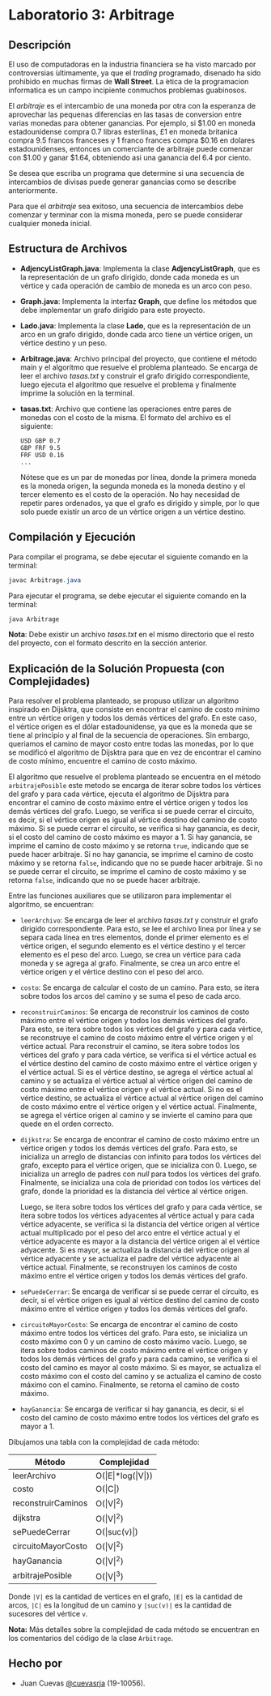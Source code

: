 # Laboratorio 3: Arbitrage

## Descripción

El uso de computadoras en la industria financiera se ha visto marcado por controversias  ́ultimamente, ya que el _trading_ programado, disenado ha sido prohibido en muchas firmas de **Wall Street**. La ́etica de la programacion informatica es un campo incipiente conmuchos problemas guabinosos.

El _arbitraje_ es el intercambio de una moneda por otra con la esperanza de aprovechar las pequenas diferencias en las tasas de conversion entre varias monedas para obtener ganancias. Por ejemplo, si $1.00 en moneda estadounidense compra 0.7 libras esterlinas, £1 en moneda britanica compra 9.5 francos franceses y 1 franco frances compra $0.16 en dolares estadounidenses, entonces un comerciante de arbitraje puede comenzar con $1.00 y ganar $1.64, obteniendo asi una ganancia del 6.4 por ciento.

Se  desea  que  escriba  un  programa  que  determine  si  una  secuencia  de  intercambios  de  divisas  puede  generar ganancias como se describe anteriormente. 

Para que el _arbitraje_ sea exitoso, una secuencia de intercambios debe comenzar y terminar con la misma moneda, pero se puede considerar cualquier moneda inicial.

## Estructura de Archivos

- **AdjencyListGraph.java**: Implementa la clase **AdjencyListGraph**, que es la representación de un grafo dirigido, donde cada moneda es un vértice y cada operación de cambio de moneda es un arco con peso.
- **Graph.java**: Implementa la interfaz **Graph**, que define los métodos que debe implementar un grafo dirigido para este proyecto.
- **Lado.java**: Implementa la clase **Lado**, que es la representación de un arco en un grafo dirigido, donde cada arco tiene un vértice origen, un vértice destino y un peso.
- **Arbitrage.java**: Archivo principal del proyecto, que contiene el método main y el algoritmo que resuelve el problema planteado. Se encarga de leer el archivo _tasas.txt_ y construir el grafo dirigido correspondiente, luego ejecuta el algoritmo que resuelve el problema y finalmente imprime la solución en la terminal.
- **tasas.txt**: Archivo que contiene las operaciones entre pares de monedas con el costo de la misma. El formato del archivo es el siguiente:

  ```
  USD GBP 0.7
  GBP FRF 9.5
  FRF USD 0.16
  ...
  ```

  Nótese que es un par de monedas por línea, donde la primera moneda es la moneda origen, la segunda moneda es la moneda destino y el tercer elemento es el costo de la operación. No hay necesidad de repetir pares ordenados, ya que el grafo es dirigido y simple, por lo que solo puede existir un arco de un vértice origen a un vértice destino.

## Compilación y Ejecución

Para compilar el programa, se debe ejecutar el siguiente comando en la terminal:

```java
javac Arbitrage.java
```

Para ejecutar el programa, se debe ejecutar el siguiente comando en la terminal:

```java
java Arbitrage
```

**Nota**: Debe existir un archivo _tasas.txt_ en el mismo directorio que el resto del proyecto, con el formato descrito en la sección anterior.

## Explicación de la Solución Propuesta (con Complejidades)

Para resolver el problema planteado, se propuso utilizar un algoritmo inspirado en Dijsktra, que consiste en encontrar el camino de costo mínimo entre un vértice origen y todos los demás vértices del grafo. En este caso, el vértice origen es el dólar estadounidense, ya que es la moneda que se tiene al principio y al final de la secuencia de operaciones. Sin embargo, queriamos el camino de mayor costo entre todas las monedas, por lo que se modificó el algoritmo de Dijsktra para que en vez de encontrar el camino de costo mínimo, encuentre el camino de costo máximo. 

El algoritmo que resuelve el problema planteado se encuentra en el método `arbitrajePosible` este metodo se encarga de iterar sobre todos los vértices del grafo y para cada vértice, ejecuta el algoritmo de Dijsktra para encontrar el camino de costo máximo entre el vértice origen y todos los demás vértices del grafo. Luego, se verifica si se puede cerrar el circuito, es decir, si el vértice origen es igual al vértice destino del camino de costo máximo. Si se puede cerrar el circuito, se verifica si hay ganancia, es decir, si el costo del camino de costo máximo es mayor a 1. Si hay ganancia, se imprime el camino de costo máximo y se retorna `true`, indicando que se puede hacer arbitraje. Si no hay ganancia, se imprime el camino de costo máximo y se retorna `false`, indicando que no se puede hacer arbitraje. Si no se puede cerrar el circuito, se imprime el camino de costo máximo y se retorna `false`, indicando que no se puede hacer arbitraje.

Entre las funciones auxiliares que se utilizaron para implementar el algoritmo, se encuentran:

- `leerArchivo`: Se encarga de leer el archivo _tasas.txt_ y construir el grafo dirigido correspondiente. Para esto, se lee el archivo línea por línea y se separa cada línea en tres elementos, donde el primer elemento es el vértice origen, el segundo elemento es el vértice destino y el tercer elemento es el peso del arco. Luego, se crea un vértice para cada moneda y se agrega al grafo. Finalmente, se crea un arco entre el vértice origen y el vértice destino con el peso del arco.

- `costo`: Se encarga de calcular el costo de un camino. Para esto, se itera sobre todos los arcos del camino y se suma el peso de cada arco.

- `reconstruirCaminos`: Se encarga de reconstruir los caminos de costo máximo entre el vértice origen y todos los demás vértices del grafo. Para esto, se itera sobre todos los vértices del grafo y para cada vértice, se reconstruye el camino de costo máximo entre el vértice origen y el vértice actual. Para reconstruir el camino, se itera sobre todos los vértices del grafo y para cada vértice, se verifica si el vértice actual es el vértice destino del camino de costo máximo entre el vértice origen y el vértice actual. Si es el vértice destino, se agrega el vértice actual al camino y se actualiza el vértice actual al vértice origen del camino de costo máximo entre el vértice origen y el vértice actual. Si no es el vértice destino, se actualiza el vértice actual al vértice origen del camino de costo máximo entre el vértice origen y el vértice actual. Finalmente, se agrega el vértice origen al camino y se invierte el camino para que quede en el orden correcto.

- `dijkstra`: Se encarga de encontrar el camino de costo máximo entre un vértice origen y todos los demás vértices del grafo. Para esto, se inicializa un arreglo de distancias con infinito para todos los vértices del grafo, excepto para el vértice origen, que se inicializa con 0. Luego, se inicializa un arreglo de padres con _null_ para todos los vértices del grafo. Finalmente, se inicializa una cola de prioridad con todos los vértices del grafo, donde la prioridad es la distancia del vértice al vértice origen. 

  Luego, se itera sobre todos los vértices del grafo y para cada vértice, se itera sobre todos los vértices adyacentes al vértice actual y para cada vértice adyacente, se verifica si la distancia del vértice origen al vértice actual multiplicado por el peso del arco entre el vértice actual y el vértice adyacente es mayor a la distancia del vértice origen al el vértice adyacente. Si es mayor, se actualiza la distancia del vértice origen al vértice adyacente y se actualiza el padre del vértice adyacente al vértice actual. Finalmente, se reconstruyen los caminos de costo máximo entre el vértice origen y todos los demás vértices del grafo.

- `sePuedeCerrar`: Se encarga de verificar si se puede cerrar el circuito, es decir, si el vértice origen es igual al vértice destino del camino de costo máximo entre el vértice origen y todos los demás vértices del grafo.

- `circuitoMayorCosto`: Se encarga de encontrar el camino de costo máximo entre todos los vértices del grafo. Para esto, se inicializa un costo máximo con 0 y un camino de costo máximo vacío. Luego, se itera sobre todos caminos de costo máximo entre el vértice origen y todos los demás vértices del grafo y para cada camino, se verifica si el costo del camino es mayor al costo máximo. Si es mayor, se actualiza el costo máximo con el costo del camino y se actualiza el camino de costo máximo con el camino. Finalmente, se retorna el camino de costo máximo.

- `hayGanancia`: Se encarga de verificar si hay ganancia, es decir, si el costo del camino de costo máximo entre todos los vértices del grafo es mayor a 1.

Dibujamos una tabla con la complejidad de cada método:

| Método                          | Complejidad          |
| ------------------------------- | -------------------- |
| leerArchivo                     | O(\|E\|*log(\|V\|))  |
| costo                           | O(\|C\|)             |
| reconstruirCaminos              | O(\|V\|<sup>2</sup>) |
| dijkstra                        | O(\|V\|<sup>2</sup>) |
| sePuedeCerrar                   | O(\|suc(v)\|)        |
| circuitoMayorCosto              | O(\|V\|<sup>2</sup>) |
| hayGanancia                     | O(\|V\|<sup>2</sup>) |
| arbitrajePosible                | O(\|V\|<sup>3</sup>) |

Donde `|V|` es la cantidad de vertices en el grafo, `|E|` es la cantidad de arcos, `|C|` es la longitud de un camino y `|suc(v)|` es la cantidad de sucesores del vértice `v`.

**Nota:** Más detalles sobre la complejidad de cada método se encuentran en los comentarios del código de la clase `Arbitrage`.

## Hecho por

- Juan Cuevas [@cuevasrja](https://github.com/cuevasrja) (19-10056).
